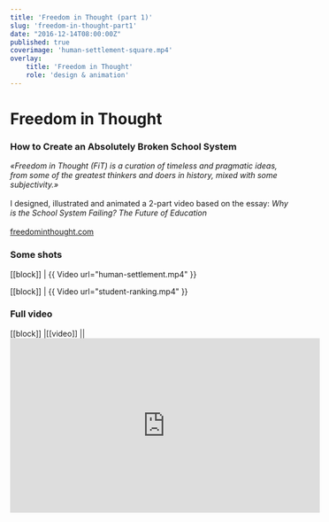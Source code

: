 ```yaml
---
title: 'Freedom in Thought (part 1)'
slug: 'freedom-in-thought-part1'
date: "2016-12-14T08:00:00Z"
published: true
coverimage: 'human-settlement-square.mp4'
overlay:
    title: 'Freedom in Thought'
    role: 'design & animation'
---
```


# Freedom in Thought

### How to Create an Absolutely Broken School System

<p class="work-description">
<i>«Freedom in Thought (FiT) is a curation of timeless and pragmatic ideas, from some of the greatest thinkers and doers in history, mixed with some subjectivity.»</i><br>
<br>
I designed, illustrated and animated a 2-part video based on the essay: <em>Why is the School System Failing? The Future of Education</em><br>
<br>
<a href="https://www.freedominthought.com/">freedominthought.com</a>
</p>

### Some shots

[[block]]
| {{ Video url="human-settlement.mp4" }}

[[block]]
| {{ Video url="student-ranking.mp4" }}

### Full video

[[block]]
|[[video]]
|| <iframe width="560" height="315" src="https://www.youtube.com/embed/-J9AwPBrJog?rel=0&amp;showinfo=0" frameborder="0" allow="autoplay; encrypted-media" allowfullscreen></iframe>
